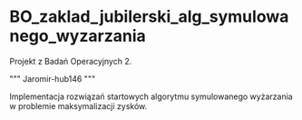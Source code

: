 # BO_zaklad_jubilerski_alg_symulowanego_wyzarzania

Projekt z Badań Operacyjnych 2.

""" Jaromir-hub146 """

Implementacja rozwiązań startowych algorytmu symulowanego wyżarzania w problemie
maksymalizacji zysków.
